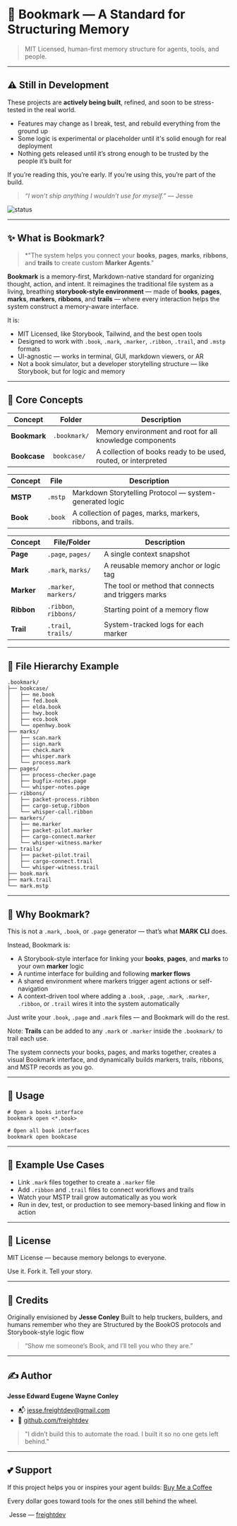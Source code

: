 # 📖 Bookmark — A Standard for Structuring Memory

> MIT Licensed, human-first memory structure for agents, tools, and people.

---

## ⚠️ Still in Development

These projects are **actively being built**, refined, and soon to be stress-tested in the real world.

* Features may change as I break, test, and rebuild everything from the ground up
* Some logic is experimental or placeholder until it's solid enough for real deployment
* Nothing gets released until it’s strong enough to be trusted by the people it’s built for

If you’re reading this, you’re early.
If you’re using this, you’re part of the build.

> *“I won’t ship anything I wouldn’t use for myself.”* — Jesse

![status](https://img.shields.io/badge/status-in%20development-orange?style=flat-square)

---

## ✨ What is Bookmark?

> \*"The system helps you connect your **books**, **pages**, **marks**, **ribbons**, and **trails** to create custom **Marker Agents**."

**Bookmark** is a memory-first, Markdown-native standard for organizing thought, action, and intent. It reimagines the traditional file system as a living, breathing **storybook-style environment** — made of **books**, **pages**, **marks**, **markers**, **ribbons**, and **trails** — where every interaction helps the system construct a memory-aware interface.

It is:

* MIT Licensed, like Storybook, Tailwind, and the best open tools
* Designed to work with `.book`, `.mark`, `.marker`, `.ribbon`, `.trail`, and `.mstp` formats
* UI-agnostic — works in terminal, GUI, markdown viewers, or AR
* Not a book simulator, but a developer storytelling structure — like Storybook, but for logic and memory

---

## 📘 Core Concepts

| Concept      | Folder       | Description                                                    |
| ------------ | ------------ | -------------------------------------------------------------- |
| **Bookmark** | `.bookmark/` | Memory environment and root for all knowledge components       |
| **Bookcase** | `bookcase/`  | A collection of books ready to be used, routed, or interpreted |

| Concept  | File    | Description                                                 |
| -------- | ------- | ----------------------------------------------------------- |
| **MSTP** | `.mstp` | Markdown Storytelling Protocol — system-generated logic     |
| **Book** | `.book` | A collection of pages, marks, markers, ribbons, and trails. |

| Concept    | File/Folder           | Description                                         |
| ---------- | --------------------- | --------------------------------------------------- |
| **Page**   | `.page`, `pages/`     | A single context snapshot                           |
| **Mark**   | `.mark`, `marks/`     | A reusable memory anchor or logic tag               |
| **Marker** | `.marker`, `markers/` | The tool or method that connects and triggers marks |
| **Ribbon** | `.ribbon`, `ribbons/` | Starting point of a memory flow                     |
| **Trail**  | `.trail`, `trails/`   | System-tracked logs for each marker                 |

---

## 📂 File Hierarchy Example

```
.bookmark/
├── bookcase/
│   ├── me.book
│   ├── fed.book
│   ├── elda.book
│   ├── hwy.book
│   ├── eco.book
│   └── openhwy.book
├── marks/
│   ├── scan.mark
│   ├── sign.mark
│   ├── check.mark
│   ├── whisper.mark
│   └── process.mark
├── pages/
│   ├── process-checker.page
│   ├── bugfix-notes.page
│   └── whisper-notes.page
├── ribbons/
│   ├── packet-process.ribbon
│   ├── cargo-setup.ribbon
│   └── whisper-call.ribbon
├── markers/
│   ├── me.marker
│   ├── packet-pilot.marker
│   ├── cargo-connect.marker
│   └── whisper-witness.marker
├── trails/
│   ├── packet-pilot.trail
│   ├── cargo-connect.trail
│   └── whisper-witness.trail
├── book.mark
├── mark.trail
└── mark.mstp
```

---

## 🤔 Why Bookmark?

This is not a `.mark`, `.book`, or `.page` generator — that’s what **MARK CLI** does.

Instead, Bookmark is:

* A Storybook-style interface for linking your **books**, **pages**, and **marks** to your own **marker** logic
* A runtime interface for building and following **marker flows**
* A shared environment where markers trigger agent actions or self-navigation
* A context-driven tool where adding a `.book`, `.page`, `.mark`, `.marker`, `.ribbon`, or `.trail` wires it into the system automatically

Just write your `.book`, `.page` and `.mark` files — and Bookmark will do the rest.

Note: **Trails** can be added to any `.mark` or `.marker` inside the `.bookmark/` to trail each use.

The system connects your books, pages, and marks together, creates a visual Bookmark interface, and dynamically builds markers, trails, ribbons, and MSTP records as you go.

---

## 💪 Usage

```
# Open a books interface
bookmark open <*.book>

# Open all book interfaces
bookmark open bookcase
```

---

## 📖 Example Use Cases

* Link `.mark` files together to create a `.marker` file
* Add `.ribbon` and `.trail` files to connect workflows and trails
* Watch your MSTP trail grow automatically as you work
* Run in dev, test, or production to see memory-based linking and flow in action

---

## 📜 License

MIT License — because memory belongs to everyone.

Use it. Fork it. Tell your story.

---

## 💬 Credits

Originally envisioned by **Jesse Conley**
Built to help truckers, builders, and humans remember who they are
Structured by the BookOS protocols and Storybook-style logic flow

> “Show me someone’s Book, and I’ll tell you who they are.”

---

## ✍️ Author

**Jesse Edward Eugene Wayne Conley**

* 📬 [jesse.freightdev@gmail.com](mailto:jesse.freightdev@gmail.com)
* 🔗 [github.com/freightdev](https://github.com/freightdev)

> "I didn’t build this to automate the road. I built it so no one gets left behind."

---

## 💕 Support

If this project helps you or inspires your agent builds:
[Buy Me a Coffee](https://coff.ee/freightdev)

Every dollar goes toward tools for the ones still behind the wheel.

️ Jesse — [freightdev](https://github.com/freightdev)
